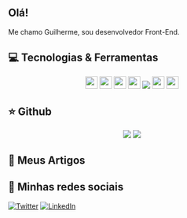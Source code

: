 ## Olá!

Me chamo Guilherme, sou desenvolvedor Front-End.

## 💻 Tecnologias & Ferramentas

<p align="center">
  <img src="https://img.shields.io/badge/javascript-%23F7DF1E.svg?&style=for-the-badge&logo=javascript&logoColor=black" height="25"/>
  <img src="https://img.shields.io/badge/node.js%20-%2343853D.svg?&style=for-the-badge&logo=node.js&logoColor=white" height="25"/>
  <img src="https://img.shields.io/badge/bootstrap%20-%23563D7C.svg?&style=for-the-badge&logo=bootstrap&logoColor=white" height="25"/>
  <img src="https://img.shields.io/badge/react%20-%2320232a.svg?&style=for-the-badge&logo=react&logoColor=%2361DAFB" height="25"/>
  <img src="https://img.shields.io/pypi/pyversions/3?style=for-the-badge" heigth="25"/>
  <img src="https://img.shields.io/badge/Material%20UI-UI%2FUX-blueb" height="25"/>
  <img src="https://img.shields.io/badge/-GitHub-181717?style=flat-square&logo=github" height="25"/>
  

 
</p>

## ⭐ Github

<p align = "center">
  <img src = "https://github-readme-stats.vercel.app/api?username=guilhermesenci&show_icons=true&theme=tokyonight&line_height=27">
  <img src = "https://github-readme-stats.vercel.app/api/top-langs/?username=guilhermesenci&hide=css,java,html&theme=tokyonight">
</p>

## 📕 Meus Artigos

<!-- BLOG-POST-LIST:START -->

## 🎯 Minhas redes sociais

[![Twitter](https://img.shields.io/badge/twitter-%231DA1F2.svg?&style=for-the-badge&logo=twitter&logoColor=white)](https://twitter.com/guilherme_senci)
[![LinkedIn](https://img.shields.io/badge/linkedin-%230077B5.svg?&style=for-the-badge&logo=linkedin&logoColor=white)](https://www.linkedin.com/in/guilhermesenci/)
